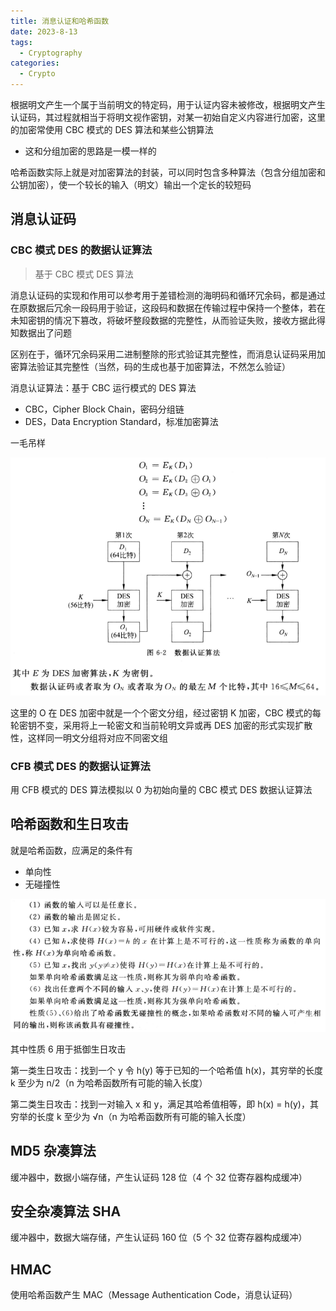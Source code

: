 ```yaml
---
title: 消息认证和哈希函数
date: 2023-8-13
tags:
  - Cryptography
categories:
  - Crypto
---
```


根据明文产生一个属于当前明文的特定码，用于认证内容未被修改，根据明文产生认证码，其过程就相当于将明文视作密钥，对某一初始自定义内容进行加密，这里的加密常使用 CBC 模式的 DES 算法和某些公钥算法

- 这和分组加密的思路是一模一样的

哈希函数实际上就是对加密算法的封装，可以同时包含多种算法（包含分组加密和公钥加密），使一个较长的输入（明文）输出一个定长的较短码

## 消息认证码

### CBC 模式 DES 的数据认证算法

> 基于 CBC 模式 DES 算法

消息认证码的实现和作用可以参考用于差错检测的海明码和循环冗余码，都是通过在原数据后冗余一段码用于验证，这段码和数据在传输过程中保持一个整体，若在未知密钥的情况下篡改，将破坏整段数据的完整性，从而验证失败，接收方据此得知数据出了问题

区别在于，循环冗余码采用二进制整除的形式验证其完整性，而消息认证码采用加密算法验证其完整性（当然，码的生成也基于加密算法，不然怎么验证）

消息认证算法：基于 CBC 运行模式的 DES 算法

- CBC，Cipher Block Chain，密码分组链
- DES，Data Encryption Standard，标准加密算法

一毛吊样

<img src="./assets/image-20230823014330133.png">

这里的 O 在 DES 加密中就是一个个密文分组，经过密钥 K 加密，CBC 模式的每轮密钥不变，采用将上一轮密文和当前轮明文异或再 DES 加密的形式实现扩散性，这样同一明文分组将对应不同密文组

### CFB 模式 DES 的数据认证算法

用 CFB 模式的 DES 算法模拟以 0 为初始向量的 CBC 模式 DES 数据认证算法

## 哈希函数和生日攻击

就是哈希函数，应满足的条件有

- 单向性
- 无碰撞性

<img src="./assets/image-20230823020439142.png">

其中性质 6 用于抵御生日攻击

第一类生日攻击：找到一个 y 令 h(y) 等于已知的一个哈希值 h(x)，其穷举的长度 k 至少为 n/2（n 为哈希函数所有可能的输入长度）

第二类生日攻击：找到一对输入 x 和 y，满足其哈希值相等，即 h(x) = h(y)，其穷举的长度 k 至少为 √n（n 为哈希函数所有可能的输入长度）

## MD5 杂凑算法

缓冲器中，数据小端存储，产生认证码 128 位（4 个 32 位寄存器构成缓冲）

## 安全杂凑算法 SHA

缓冲器中，数据大端存储，产生认证码 160 位（5 个 32 位寄存器构成缓冲）

## HMAC

使用哈希函数产生 MAC（Message Authentication Code，消息认证码）
